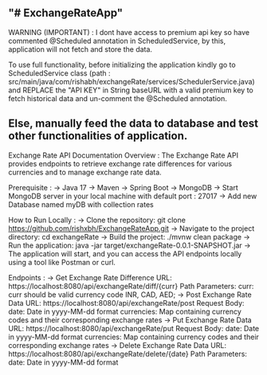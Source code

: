 "# ExchangeRateApp" 
-------------------------
WARNING (IMPORTANT) : 
I dont have access to premium api key so have commented @Scheduled annotation in ScheduledService, by this, application will not fetch and store the data.

To use full functionality, before initializing the application kindly go to ScheduledService class (path : src/main/java/com/rishabh/exchangeRate/services/SchedulerService.java) and REPLACE the "API KEY" in String baseURL with a valid premium key to fetch historical data and un-comment the @Scheduled annotation.

Else, manually feed the data to database and test other functionalities of application.
-------------------------
Exchange Rate API Documentation
Overview :
The Exchange Rate API provides endpoints to retrieve exchange rate differences for various currencies and to manage exchange rate data.

Prerequisite :
-> Java 17
-> Maven
-> Spring Boot
-> MongoDB 
    -> Start MongoDB server in your local machine with default port : 27017
    -> Add new Database named myDB with collection rates

How to Run Locally :
-> Clone the repository:
    git clone https://github.com/rishxbh/ExchangeRateApp.git
-> Navigate to the project directory:
    cd exchangeRate
-> Build the project:
    ./mvnw clean package
-> Run the application:
    java -jar target/exchangeRate-0.0.1-SNAPSHOT.jar
-> The application will start, and you can access the API endpoints locally using a tool like Postman or curl.

Endpoints :
-> Get Exchange Rate Difference
   URL: https://localhost:8080/api/exchangeRate/diff/{curr}
   Path Parameters:
        curr: curr should be valid currency code INR, CAD, AED;
-> Post Exchange Rate Data
   URL: https://localhost:8080/api/exchangeRate/post
   Request Body:
        date: Date in yyyy-MM-dd format
        currencies: Map containing currency codes and their corresponding exchange rates
-> Put Exchange Rate Data
   URL: https://localhost:8080/api/exchangeRate/put
   Request Body:
        date: Date in yyyy-MM-dd format
        currencies: Map containing currency codes and their corresponding exchange rates
-> Delete Exchange Rate Data
   URL: https://localhost:8080/api/exchangeRate/delete/{date}
   Path Parameters:
        date: Date in yyyy-MM-dd format
